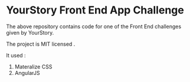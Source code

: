 YourStory Front End App Challenge
=================================

The above repository contains code for one of the Front End challenges given by YourStory.

The project is MIT licensed .

It used : 

1. Materalize CSS
2. AngularJS 
